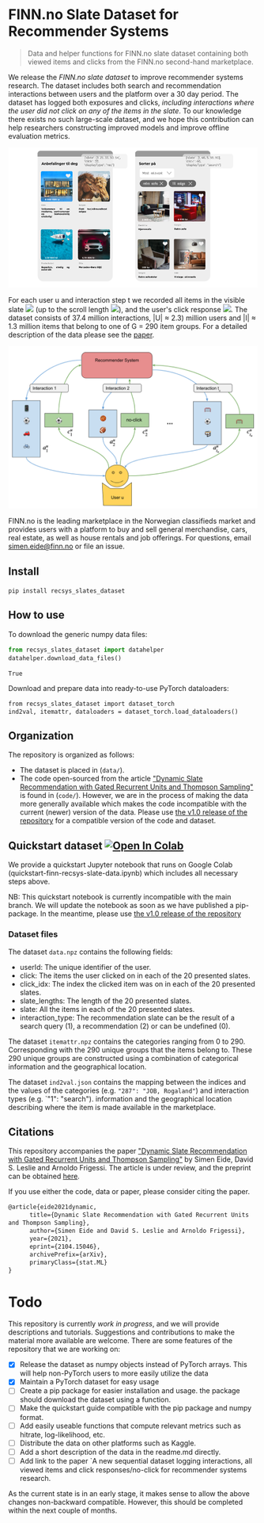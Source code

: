 
# FINN.no Slate Dataset for Recommender Systems


> Data and helper functions for FINN.no slate dataset containing both viewed items and clicks from the FINN.no second-hand marketplace.


We release the *FINN.no slate dataset* to improve recommender systems research.
The dataset includes both search and recommendation interactions between users and the platform over a 30 day period.
The dataset has logged both exposures and clicks, *including interactions where the user did not click on any of the items in the slate*.
To our knowledge there exists no such large-scale dataset, and we hope this contribution can help researchers constructing improved models and improve offline evaluation metrics.

![A visualization of a presented slate to the user on the frontpage of FINN.no](finn-frontpage.png)

For each user u and interaction step t we recorded all items in the visible slate 
<img src="https://render.githubusercontent.com/render/math?math=\large a_t^u(s_t^u)"> (up to the scroll length <img src="https://render.githubusercontent.com/render/math?math=\large s_t^u">), and the user's click response <img src="https://render.githubusercontent.com/render/math?math=\large c_t^u">.
The dataset consists of 37.4 million interactions, |U| ≈ 2.3) million users and |I| ≈ 1.3 million items that belong to one of G = 290 item groups. For a detailed description of the data please see the [paper](https://arxiv.org/abs/2104.15046).

![A visualization of a presented slate to the user on the frontpage of FINN.no](interaction_illustration.png)

FINN.no is the leading marketplace in the Norwegian classifieds market and provides users with a platform to buy and sell general merchandise, cars, real estate, as well as house rentals and job offerings.
For questions, email simen.eide@finn.no or file an issue.

## Install

`pip install recsys_slates_dataset`

## How to use

To download the generic numpy data files:

```python
from recsys_slates_dataset import datahelper
datahelper.download_data_files()
```




    True



Download and prepare data into ready-to-use PyTorch dataloaders:

```
from recsys_slates_dataset import dataset_torch
ind2val, itemattr, dataloaders = dataset_torch.load_dataloaders()
```



## Organization
The repository is organized as follows:
- The dataset is placed in (`data/`).
- The code open-sourced from the article ["Dynamic Slate Recommendation with Gated Recurrent Units and Thompson Sampling"](https://arxiv.org/abs/2104.15046) is found in (`code/`). However, we are in the process of making the data more generally available which makes the code incompatible with the current (newer) version of the data. Please use [the v1.0 release of the repository](https://github.com/finn-no/recsys-slates-dataset/tree/v1.0) for a compatible version of the code and dataset.

## Quickstart dataset [![Open In Colab](https://colab.research.google.com/assets/colab-badge.svg)](https://colab.research.google.com/github/finn-no/recsys-slates-dataset/blob/master/quickstart-finn-recsys-slate-data.ipynb)
We provide a quickstart Jupyter notebook that runs on Google Colab (quickstart-finn-recsys-slate-data.ipynb) which includes all necessary steps above.

NB: This quickstart notebook is currently incompatible with the main branch. 
We will update the notebook as soon as we have published a pip-package. In the meantime, please use [the v1.0 release of the repository](https://github.com/finn-no/recsys-slates-dataset/tree/v1.0)

### Dataset files

The dataset `data.npz` contains the following fields:
- userId: The unique identifier of the user.
- click: The items the user clicked on in each of the 20 presented slates.
- click_idx: The index the clicked item was on in each of the 20 presented slates.
- slate_lengths: The length of the 20 presented slates.
- slate: All the items in each of the 20 presented slates.
- interaction_type: The recommendation slate can be the result of a search query (1), a recommendation (2) or can be undefined (0).

The dataset `itemattr.npz` contains the categories ranging from 0 to 290. Corresponding with the 290 unique groups that the items belong to. These 290 unique groups are constructed using a combination of categorical information and the geographical location. 

The dataset  `ind2val.json` contains the mapping between the indices and the values of the categories (e.g. `"287": "JOB, Rogaland"`) and interaction types (e.g. `"1": "search").                                                                                                                                                                   information and the geographical location describing where the item is made available in the marketplace.


## Citations
This repository accompanies the paper ["Dynamic Slate Recommendation with Gated Recurrent Units and Thompson Sampling"](https://arxiv.org/abs/2104.15046) by Simen Eide, David S. Leslie and Arnoldo Frigessi.
The article is under review, and the preprint can be obtained [here](https://arxiv.org/abs/2104.15046).

If you use either the code, data or paper, please consider citing the paper.

```
@article{eide2021dynamic,
      title={Dynamic Slate Recommendation with Gated Recurrent Units and Thompson Sampling}, 
      author={Simen Eide and David S. Leslie and Arnoldo Frigessi},
      year={2021},
      eprint={2104.15046},
      archivePrefix={arXiv},
      primaryClass={stat.ML}
}
```

# Todo
This repository is currently *work in progress*, and we will provide descriptions and tutorials. Suggestions and contributions to make the material more available are welcome.
There are some features of the repository that we are working on:

- [x] Release the dataset as numpy objects instead of PyTorch arrays. This will help non-PyTorch users to more easily utilize the data
- [x] Maintain a PyTorch dataset for easy usage
- [ ] Create a pip package for easier installation and usage. the package should download the dataset using a function.
- [ ] Make the quickstart guide compatible with the pip package and numpy format.
- [ ] Add easily useable functions that compute relevant metrics such as hitrate, log-likelihood, etc.
- [ ] Distribute the data on other platforms such as Kaggle.
- [ ] Add a short description of the data in the readme.md directly.
- [ ] Add link to the paper `A new sequential dataset logging interactions, all viewed items and click
                             responses/no-click for recommender systems research.

As the current state is in an early stage, it makes sense to allow the above changes non-backward compatible. 
However, this should be completed within the next couple of months.
